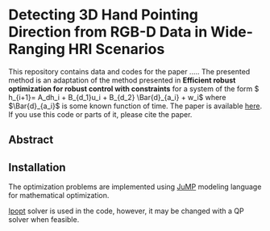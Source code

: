 # Detecting 3D Hand Pointing Direction from RGB-D Data in Wide-Ranging HRI Scenarios

This repository contains data and codes for the paper ..... The presented method is an adaptation of the method presented in __Efficient robust optimization for robust control
with constraints__ for a system of the form $` h_{i+1}= A_dh_i + B_{d_1}u_i + B_{d_2} \Bar{d}_{a_i} + w_i`$ where $\Bar{d}_{a_i}$ is some known function of time. The paper is available [here](https://link.springer.com/article/10.1007/s10107-007-0096-6). If you use this code or parts of it, please cite the paper.

## Abstract

## Installation
The optimization problems are implemented using [JuMP](https://github.com/JuliaOpt/JuMP.jl) modeling language for mathematical optimization.

 [Ipopt](https://ipoptjl.readthedocs.io/en/latest/ipopt.html) solver is used in the code, however, it may be changed with a QP solver when feasible.


